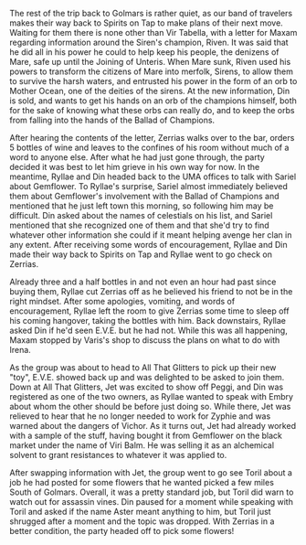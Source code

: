 The rest of the trip back to Golmars is rather quiet, as our band of travelers
makes their way back to Spirits on Tap to make plans of their next move.
Waiting for them there is none other than Vir Tabella, with a letter for Maxam
regarding information around the Siren's champion, Riven. It was said that he
did all in his power he could to help keep his people, the denizens of Mare,
safe up until the Joining of Unteris. When Mare sunk, Riven used his powers to
transform the citizens of Mare into merfolk, Sirens, to allow them to survive
the harsh waters, and entrusted his power in the form of an orb to Mother
Ocean, one of the deities of the sirens. At the new information, Din is sold,
and wants to get his hands on an orb of the champions himself, both for the
sake of knowing what these orbs can really do, and to keep the orbs from falling
into the hands of the Ballad of Champions.

After hearing the contents of the letter, Zerrias walks over to the bar, orders
5 bottles of wine and leaves to the confines of his room without much of a word
to anyone else. After what he had just gone through, the party decided it was
best to let him grieve in his own way for now. In the meantime, Ryllae and Din
headed back to the UMA offices to talk with Sariel about Gemflower. To Ryllae's
surprise, Sariel almost immediately believed them about Gemflower's involvement
with the Ballad of Champions and mentioned that he just left town this morning,
so following him may be difficult. Din asked about the names of celestials on
his list, and Sariel mentioned that she recognized one of them and that she'd
try to find whatever other information she could if it meant helping avenge her
clan in any extent. After receiving some words of encouragement, Ryllae and Din
made their way back to Spirits on Tap and Ryllae went to go check on Zerrias.

Already three and a half bottles in and not even an hour had past since buying
them, Ryllae cut Zerrias off as he believed his friend to not be in the right
mindset. After some apologies, vomiting, and words of encouragement, Ryllae
left the room to give Zerrias some time to sleep off his coming hangover,
taking the bottles with him. Back downstairs, Ryllae asked Din if he'd seen
E.V.E. but he had not. While this was all happening, Maxam stopped by Varis's
shop to discuss the plans on what to do with Irena.

As the group was about to head to All That Glitters to pick up their new "toy",
E.V.E. showed back up and was delighted to be asked to join them. Down at All
That Glitters, Jet was excited to show off Peggi, and Din was registered as one
of the two owners, as Ryllae wanted to speak with Embry about whom the other
should be before just doing so. While there, Jet was relieved to hear that he
no longer needed to work for Zyphie and was warned about the dangers of Vichor.
As it turns out, Jet had already worked with a sample of the stuff, having
bought it from Gemflower on the black market under the name of Viri Balm. He
was selling it as an alchemical solvent to grant resistances to whatever it was
applied to.

After swapping information with Jet, the group went to go see Toril about a job
he had posted for some flowers that he wanted picked a few miles South of
Golmars. Overall, it was a pretty standard job, but Toril did warn to watch out
for assassin vines. Din paused for a moment while speaking with Toril and asked
if the name Aster meant anything to him, but Toril just shrugged after a moment
and the topic was dropped. With Zerrias in a better condition, the party headed
off to pick some flowers!